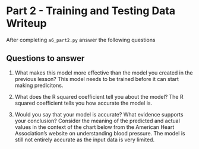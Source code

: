 # Part 2 - Training and Testing Data Writeup

After completing `a6_part2.py` answer the following questions

## Questions to answer

1. What makes this model more effective than the model you created in the previous lesson?
This model needs to be trained before it can start making predicitons. 

2. What does the R squared coefficient tell you about the model?
The R squared coefficient tells you how accurate the model is.

3. Would you say that your model is accurate? What evidence supports your conclusion? Consider the meaning of the predicted and actual values in the context of the chart below from the American Heart Association’s website on understanding blood pressure.
 The model is still not entirely accurate as the input data is very limited.